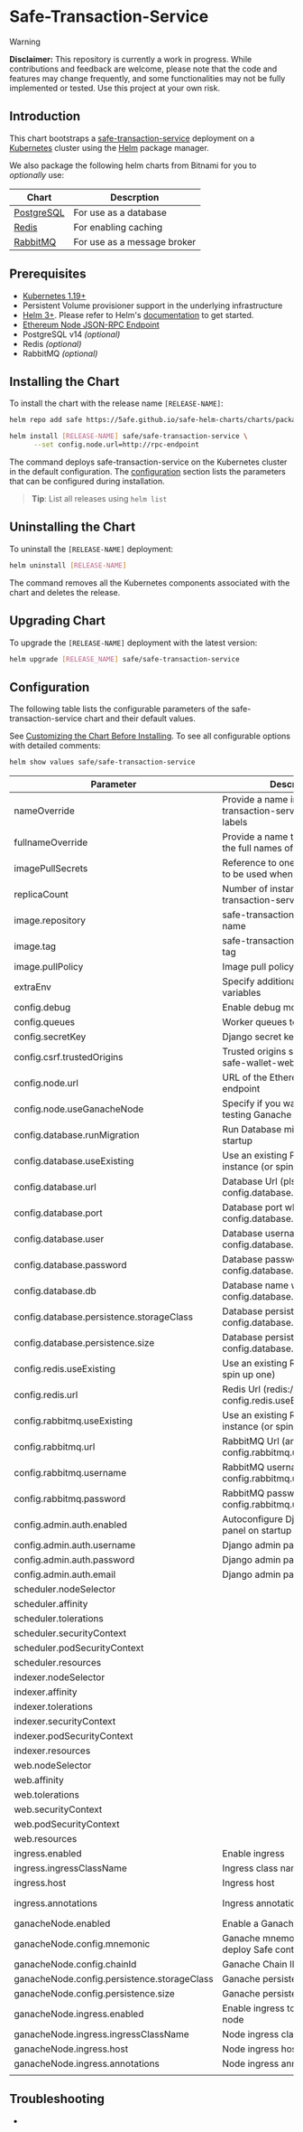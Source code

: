 # Safe-Transaction-Service

> [!WARNING]  
> **Disclaimer:** This repository is currently a work in progress. While contributions and feedback are welcome, please note that the code and features may change frequently, and some functionalities may not be fully implemented or tested. Use this project at your own risk.

## Introduction

This chart bootstraps a [safe-transaction-service](https://github.com/safe-global/safe-transaction-service) deployment on a [Kubernetes](http://kubernetes.io) cluster using the [Helm](https://helm.sh) package manager.

We also package the following helm charts from Bitnami for you to _optionally_ use:

| Chart                                                                        | Descrption                      |
|------------------------------------------------------------------------------|---------------------------------|
| [PostgreSQL](https://github.com/bitnami/charts/tree/main/bitnami/postgresql) | For use as a database           |
| [Redis](https://github.com/bitnami/charts/tree/main/bitnami/redis)           | For enabling caching            |
| [RabbitMQ](https://github.com/bitnami/charts/tree/main/bitnami/rabbitmq)     | For use as a message broker     |

## Prerequisites

- [Kubernetes 1.19+](https://kubernetes.io/)
- Persistent Volume provisioner support in the underlying infrastructure
- [Helm 3+](https://helm.sh). Please refer to Helm's [documentation](https://helm.sh/docs/) to get started.
- [Ethereum Node JSON-RPC Endpoint](https://ethereum.org/en/developers/docs/apis/json-rpc/)
- PostgreSQL v14 _(optional)_
- Redis _(optional)_
- RabbitMQ _(optional)_


## Installing the Chart

To install the chart with the release name `[RELEASE-NAME]`:

```bash
helm repo add safe https://5afe.github.io/safe-helm-charts/charts/packages

helm install [RELEASE-NAME] safe/safe-transaction-service \
      --set config.node.url=http://rpc-endpoint 
```

The command deploys safe-transaction-service on the Kubernetes cluster in the default configuration. The [configuration](#configuration) section lists the parameters that can be configured during installation.

> **Tip**: List all releases using `helm list`


## Uninstalling the Chart

To uninstall the `[RELEASE-NAME]` deployment:

```bash
helm uninstall [RELEASE-NAME]
```

The command removes all the Kubernetes components associated with the chart and deletes the release.


## Upgrading Chart

To upgrade the `[RELEASE-NAME]` deployment with the latest version:

```bash
helm upgrade [RELEASE_NAME] safe/safe-transaction-service
```

## Configuration

The following table lists the configurable parameters of the safe-transaction-service chart and their default values.

See [Customizing the Chart Before Installing](https://helm.sh/docs/intro/using_helm/#customizing-the-chart-before-installing). To see all configurable options with detailed comments:

```bash
helm show values safe/safe-transaction-service
```

| Parameter                                   | Description                                                           | Default                                                                                                          |
|---------------------------------------------|-----------------------------------------------------------------------|------------------------------------------------------------------------------------------------------------------|
| nameOverride                                | Provide a name in place of safe-transaction-service for `app:` labels | ""                                                                                                               |
| fullnameOverride                            | Provide a name to substitute for the full names of resources          | ""                                                                                                               |
| imagePullSecrets                            | Reference to one or more secrets to be used when pulling images       | ""                                                                                                               |
| replicaCount                                | Number of instance for safe-transaction-service-web                   | 1                                                                                                                |
| image.repository                            | safe-transaction-service image name                                   | safeglobal/safe-transaction-service                                                                              |
| image.tag                                   | safe-transaction-service image tag                                    | latest                                                                                                           |
| image.pullPolicy                            | Image pull policy                                                     | Always                                                                                                           |
| extraEnv                                    | Specify additional environment variables                              | []                                                                                                               |
| config.debug                                | Enable debug mode                                                     | true                                                                                                             |
| config.queues                               | Worker queues to enabled                                              | default,indexing,contracts,tokens,notifications,webhooks                                                         |
| config.secretKey                            | Django secret key                                                     | ""                                                                                                               |
| config.csrf.trustedOrigins                  | Trusted origins should refer to safe-wallet-web URL                   | ""                                                                                                               |
| config.node.url                             | URL of the Ethereum RPC endpoint                                      | ""                                                                                                               |
| config.node.useGanacheNode                  | Specify if you want to use a testing Ganache node                     | false                                                                                                            |
| config.database.runMigration                | Run Database migration on startup                                     | true                                                                                                             |
| config.database.useExisting                 | Use an existing PostgreSQL instance (or spin up one)                  | false                                                                                                            |
| config.database.url                         | Database Url (plsql://...) when config.database.useExisting=true      | ""                                                                                                               |
| config.database.port                        | Database port when config.database.useExisting=false                  | 5432                                                                                                             |
| config.database.user                        | Database username when config.database.useExisting=false              | postgres                                                                                                         |
| config.database.password                    | Database password when config.database.useExisting=false              | postgres                                                                                                         |
| config.database.db                          | Database name when config.database.useExisting=false                  | txs                                                                                                              |
| config.database.persistence.storageClass    | Database persistence class when config.database.useExisting=false     | standard                                                                                                         |
| config.database.persistence.size            | Database persistence size when config.database.useExisting=false      | 100Mi                                                                                                            |
| config.redis.useExisting                    | Use an existing Redis instance (or spin up one)                       | false                                                                                                            |
| config.redis.url                            | Redis Url (redis://...) when config.redis.useExisting=true            | ""                                                                                                               |
| config.rabbitmq.useExisting                 | Use an existing RabbitMQ instance (or spin up one)                    | false                                                                                                            |
| config.rabbitmq.url                         | RabbitMQ Url (amqp://...) when config.rabbitmq.useExisting=true       | ""                                                                                                               |
| config.rabbitmq.username                    | RabbitMQ username when config.rabbitmq.useExisting=false              | guest                                                                                                            |
| config.rabbitmq.password                    | RabbitMQ password when config.rabbitmq.useExisting=false              | guest                                                                                                            |
| config.admin.auth.enabled                   | Autoconfigure Django admin panel on startup                           | true                                                                                                             |
| config.admin.auth.username                  | Django admin panel username                                           | root                                                                                                             |
| config.admin.auth.password                  | Django admin panel password                                           | root123                                                                                                          |
| config.admin.auth.email                     | Django admin panel email                                              | root@example.com                                                                                                 |
| scheduler.nodeSelector                      |                                                                       | {}                                                                                                               |
| scheduler.affinity                          |                                                                       | {}                                                                                                               |
| scheduler.tolerations                       |                                                                       | {}                                                                                                               |
| scheduler.securityContext                   |                                                                       | {}                                                                                                               |
| scheduler.podSecurityContext                |                                                                       | {}                                                                                                               |
| scheduler.resources                         |                                                                       | {}                                                                                                               |
| indexer.nodeSelector                        |                                                                       | {}                                                                                                               |
| indexer.affinity                            |                                                                       | {}                                                                                                               |
| indexer.tolerations                         |                                                                       | {}                                                                                                               |
| indexer.securityContext                     |                                                                       | {}                                                                                                               |
| indexer.podSecurityContext                  |                                                                       | {}                                                                                                               |
| indexer.resources                           |                                                                       | {}                                                                                                               |
| web.nodeSelector                            |                                                                       | {}                                                                                                               |
| web.affinity                                |                                                                       | {}                                                                                                               |
| web.tolerations                             |                                                                       | {}                                                                                                               |
| web.securityContext                         |                                                                       | {}                                                                                                               |
| web.podSecurityContext                      |                                                                       | {}                                                                                                               |
| web.resources                               |                                                                       | {}                                                                                                               |
| ingress.enabled                             | Enable ingress                                                        | true                                                                                                             |
| ingress.ingressClassName                    | Ingress class name                                                    | nginx                                                                                                            |
| ingress.host                                | Ingress host                                                          | txs-service.minikube.net                                                                                         |
| ingress.annotations                         | Ingress annotations                                                   | nginx.ingress.kubernetes.io/force-ssl-redirect :  "true"      nginx.ingress.kubernetes.io/enable-cors :  "false" |
| ganacheNode.enabled                         | Enable a Ganache (testing) node                                       | true                                                                                                             |
| ganacheNode.config.mnemonic                 | Ganache mnemonic used to deploy Safe contracts                        | "test test test test test test test test test test test junk"                                                    |
| ganacheNode.config.chainId                  | Ganache Chain ID                                                      | 1337                                                                                                             |
| ganacheNode.config.persistence.storageClass | Ganache persistence class                                             | standard                                                                                                         |
| ganacheNode.config.persistence.size         | Ganache persistence size                                              | 100Mi                                                                                                            |
| ganacheNode.ingress.enabled                 | Enable ingress to expose the node                                     | true                                                                                                             |
| ganacheNode.ingress.ingressClassName        | Node ingress class                                                    | nginx                                                                                                            |
| ganacheNode.ingress.host                    | Node ingress host                                                     | node.minikube.net                                                                                                |
| ganacheNode.ingress.annotations             | Node ingress annotation                                               | {}                                                                                                               |
|                                             |                                                                       |                                                                                                                  |


## Troubleshooting

- 
